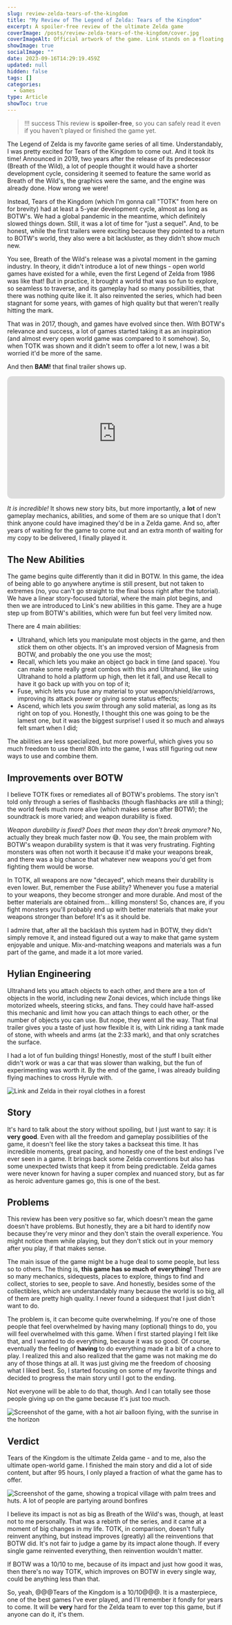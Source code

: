 ```yaml
---
slug: review-zelda-tears-of-the-kingdom
title: "My Review of The Legend of Zelda: Tears of the Kingdom"
excerpt: A spoiler-free review of the ultimate Zelda game
coverImage: /posts/review-zelda-tears-of-the-kingdom/cover.jpg
coverImageAlt: Official artwork of the game. Link stands on a floating island, with more floating island and clouds in the background
showImage: true
socialImage: ""
date: 2023-09-16T14:29:19.459Z
updated: null
hidden: false
tags: []
categories:
  - Games
type: Article
showToc: true
---
```


> !!! success
> This review is **spoiler-free**, so you can safely read it even if you haven't played or finished the game yet.

The Legend of Zelda is my favorite game series of all time. Understandably, I was pretty excited for Tears of the Kingdom to come out. And it took its time! Announced in 2019, two years after the release of its predecessor (Breath of the Wild), a lot of people thought it would have a shorter development cycle, considering it seemed to feature the same world as Breath of the Wild's, the graphics were the same, and the engine was already done. How wrong we were!

Instead, Tears of the Kingdom (which I'm gonna call "TOTK" from here on for brevity) had at least a 5-year development cycle, almost as long as BOTW's. We had a global pandemic in the meantime, which definitely slowed things down. Still, it was a lot of time for "just a sequel". And, to be honest, while the first trailers were exciting because they pointed to a return to BOTW's world, they also were a bit lackluster, as they didn't show much new.

You see, Breath of the Wild's release was a pivotal moment in the gaming industry. In theory, it didn't introduce a lot of new things - open world games have existed for a while, even the first Legend of Zelda from 1986 was like that! But in practice, it brought a world that was so fun to explore, so seamless to traverse, and its gameplay had so many possibilities, that there was nothing quite like it. It also reinvented the series, which had been stagnant for some years, with games of high quality but that weren't really hitting the mark.

That was in 2017, though, and games have evolved since then. With BOTW's relevance and success, a lot of games started taking it as an inspiration (and almost every open world game was compared to it somehow). So, when TOTK was shown and it didn't seem to offer a lot new, I was a bit worried it'd be more of the same.

And then **BAM!** that final trailer shows up.

<iframe style="width: 100%;aspect-ratio:16/9;border-radius:10px;box-shadow:var(--image-shadow);" src="https://www.youtube-nocookie.com/embed/uHGShqcAHlQ" frameborder="0" allow="autoplay; encrypted-media" allowfullscreen></iframe>

_It is incredible!_ It shows new story bits, but more importantly, a **lot** of new gameplay mechanics, abilities, and some of them are so unique that I don't think anyone could have imagined they'd be in a Zelda game. And so, after years of waiting for the game to come out and an extra month of waiting for my copy to be delivered, I finally played it.

## The New Abilities

The game begins quite differently than it did in BOTW. In this game, the idea of being able to go anywhere anytime is still present, but not taken to extremes (no, you can't go straight to the final boss right after the tutorial). We have a linear story-focused tutorial, where the main plot begins, and then we are introduced to Link's new abilities in this game. They are a huge step up from BOTW's abilities, which were fun but feel very limited now.

There are 4 main abilities:

- Ultrahand, which lets you manipulate most objects in the game, and then _stick_ them on other objects. It's an improved version of Magnesis from BOTW, and probably the one you use the most;
- Recall, which lets you make an object go back in time (and space). You can make some really great combos with this and Ultrahand, like using Ultrahand to hold a platform up high, then let it fall, and use Recall to have it go back up with you on top of it;
- Fuse, which lets you fuse any material to your weapon/shield/arrows, improving its attack power or giving some status effects;
- Ascend, which lets you _swim_ through any solid material, as long as its right on top of you. Honestly, I thought this one was going to be the lamest one, but it was the biggest surprise! I used it so much and always felt smart when I did;

The abilities are less specialized, but more powerful, which gives you so much freedom to use them! 80h into the game, I was still figuring out new ways to use and combine them.

## Improvements over BOTW

I believe TOTK fixes or remediates all of BOTW's problems. The story isn't told only through a series of flashbacks (though flashbacks are still a thing); the world feels much more alive (which makes sense after BOTW); the soundtrack is more varied; and weapon durability is fixed.

_Weapon durability is fixed? Does that mean they don't break anymore?_ No, actually they break much faster now 😅. You see, the main problem with BOTW's weapon durability system is that it was very frustrating. Fighting monsters was often not worth it because it'd make your weapons break, and there was a big chance that whatever new weapons you'd get from fighting them would be worse.

In TOTK, all weapons are now "decayed", which means their durability is even lower. But, remember the Fuse ability? Whenever you fuse a material to your weapons, they become stronger and more durable. And most of the better materials are obtained from... killing monsters! So, chances are, if you fight monsters you'll probably end up with better materials that make your weapons stronger than before! It's as it should be.

I admire that, after all the backlash this system had in BOTW, they didn't simply remove it, and instead figured out a way to make that game system enjoyable and unique. Mix-and-matching weapons and materials was a fun part of the game, and made it a lot more varied.

## Hylian Engineering

Ultrahand lets you attach objects to each other, and there are a ton of objects in the world, including new Zonai devices, which include things like motorized wheels, steering sticks, and fans. They could have half-assed this mechanic and limit how you can attach things to each other, or the number of objects you can use. But nope, they went all the way. That final trailer gives you a taste of just how flexible it is, with Link riding a tank made of stone, with wheels and arms (at the 2:33 mark), and that only scratches the surface.

I had a lot of fun building things! Honestly, most of the stuff I built either didn't work or was a car that was slower than walking, but the fun of experimenting was worth it. By the end of the game, I was already building flying machines to cross Hyrule with.

![Link and Zelda in their royal clothes in a forest](/posts/review-zelda-tears-of-the-kingdom/link-and-zelda.JPG)

## Story

It's hard to talk about the story without spoiling, but I just want to say: it is **very good**. Even with all the freedom and gameplay possibilities of the game, it doesn't feel like the story takes a backseat this time. It has incredible moments, great pacing, and honestly one of the best endings I've ever seen in a game. It brings back some Zelda conventions but also has some unexpected twists that keep it from being predictable. Zelda games were never known for having a super complex and nuanced story, but as far as heroic adventure games go, this is one of the best.

## Problems

This review has been very positive so far, which doesn't mean the game doesn't have problems. But honestly, they are a bit hard to identify now because they're very minor and they don't stain the overall experience. You might notice them while playing, but they don't stick out in your memory after you play, if that makes sense.

The main issue of the game might be a huge deal to some people, but less so to others. The thing is, **this game has so much of everything!** There are so many mechanics, sidequests, places to explore, things to find and collect, stories to see, people to save. And honestly, besides some of the collectibles, which are understandably many because the world is so big, all of them are pretty high quality. I never found a sidequest that I just didn't want to do.

The problem is, it can become quite overwhelming. If you're one of those people that feel overwhelmed by having many (optional) things to do, you will feel overwhelmed with this game. When I first started playing I felt like that, and I wanted to do everything, because it was so good. Of course, eventually the feeling of **having** to do everything made it a bit of a chore to play. I realized this and also realized that the game was not making me do any of those things at all. It was just giving me the freedom of choosing what I liked best. So, I started focusing on some of my favorite things and decided to progress the main story until I got to the ending.

Not everyone will be able to do that, though. And I can totally see those people giving up on the game because it's just too much.

![Screenshot of the game, with a hot air balloon flying, with the sunrise in the horizon](/posts/review-zelda-tears-of-the-kingdom/balloon.JPG)

## Verdict

Tears of the Kingdom is the ultimate Zelda game - and to me, also the ultimate open-world game. I finished the main story and did a lot of side content, but after 95 hours, I only played a fraction of what the game has to offer.

![Screenshot of the game, showing a tropical village with palm trees and huts. A lot of people are partying around bonfires](/posts/review-zelda-tears-of-the-kingdom/tropical-village.JPG)

I believe its impact is not as big as Breath of the Wild's was, though, at least not to me personally. That was a rebirth of the series, and it came at a moment of big changes in my life. TOTK, in comparison, doesn't fully reinvent anything, but instead improves (greatly) all the reinventions that BOTW did. It's not fair to judge a game by its impact alone though. If every single game reinvented everything, then reinvention wouldn't matter.

If BOTW was a 10/10 to me, because of its impact and just how good it was, then there's no way TOTK, which improves on BOTW in every single way, could be anything less than that.

So, yeah, @@@Tears of the Kingdom is a 10/10@@@. It is a masterpiece, one of the best games I've ever played, and I'll remember it fondly for years to come. It will be **very** hard for the Zelda team to ever top this game, but if anyone can do it, it's them.